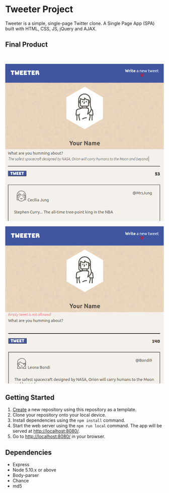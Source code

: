 # Tweeter Project

Tweeter is a simple, single-page Twitter clone. 
A Single Page App (SPA) built with HTML, CSS, JS, jQuery and AJAX. 


## Final Product

!["screenshot description"](https://github.com/Vlad-Lab319/tweeter/blob/master/docs/large_screen.png)

!["screenshot description"](https://github.com/Vlad-Lab319/tweeter/blob/master/docs/small_screen.png?raw=true)

!["screenshot description"](https://github.com/Vlad-Lab319/tweeter/blob/master/docs/error_message.png?raw=true)

## Getting Started

1. [Create](https://docs.github.com/en/repositories/creating-and-managing-repositories/creating-a-repository-from-a-template) a new repository using this repository as a template.
2. Clone your repository onto your local device.
3. Install dependencies using the `npm install` command.
3. Start the web server using the `npm run local` command. The app will be served at <http://localhost:8080/>.
4. Go to <http://localhost:8080/> in your browser.

## Dependencies

- Express
- Node 5.10.x or above
- Body-parser
- Chance
- md5
